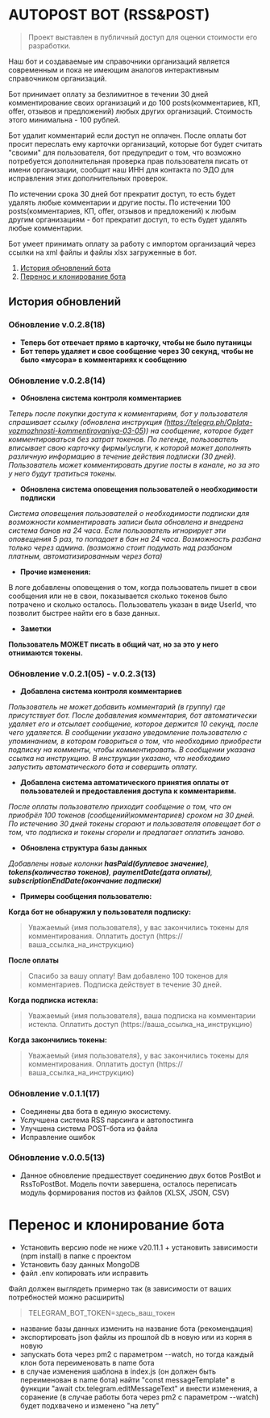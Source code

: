 # AUTOPOST BOT (RSS&POST)
> Проект выставлен в публичный доступ для оценки стоимости его разработки. 

Наш бот и создаваемые им справочники организаций является современным и пока не имеющим аналогов интерактивным справочником организаций.

Бот принимает оплату за безлимитное в течении 30 дней комментирование своих организаций и до 100 posts(комментариев, КП, offer, отзывов и предложений) любых других организаций. Стоимость этого минимальна - 100 рублей.

Бот удалит комментарий если доступ не оплачен.
После оплаты бот просит переслать ему карточки организаций, которые бот будет считать "своими" для пользователя, бот предупредит о том, что возможно потребуется дополнительная проверка прав пользователя писать от имени организации, сообщит наш ИНН для контакта по ЭДО для исправления этих дополнительных проверок.

По истечении срока 30 дней бот прекратит доступ, то есть будет удалять любые комментарии и другие посты. По истечении 100 posts(комментариев, КП, offer, отзывов и предложений) к любым другим организациям - бот прекратит доступ, то есть будет удалять любые комментарии.

Бот умеет принимать оплату за работу с импортом организаций через ссылки на xml файлы и файлы xlsx загруженные в бот.

1. [История обновлений бота](#%D0%B8%D1%81%D1%82%D0%BE%D1%80%D0%B8%D1%8F-%D0%BE%D0%B1%D0%BD%D0%BE%D0%B2%D0%BB%D0%B5%D0%BD%D0%B8%D0%B9)
2. [Перенос и клонирование бота](#%D0%BF%D0%B5%D1%80%D0%B5%D0%BD%D0%BE%D1%81-%D0%B8-%D0%BA%D0%BB%D0%BE%D0%BD%D0%B8%D1%80%D0%BE%D0%B2%D0%B0%D0%BD%D0%B8%D0%B5-%D0%B1%D0%BE%D1%82%D0%B0)


## История обновлений

### Обновление v.0.2.8(18)
- **Теперь бот отвечает прямо в карточку, чтобы не было путаницы**
- **Бот теперь удаляет и свое сообщение через 30 секунд, чтобы не было «мусора» в комментариях к сообщению**

### Обновление v.0.2.8(14)
- **Обновлена система контроля комментариев**

*Теперь после покупки доступа к комментариям, бот у пользователя спрашивает ссылку (обновлена инструкция (https://telegra.ph/Oplata-vozmozhnosti-kommentirovaniya-03-05)) на сообщение, которое будет комментироваться без затрат токенов. По легенде, пользователь вписывает свою карточку фирмы\услуги, к которой может дополнять различную информацию в течение действия подписки (30 дней). Пользователь может комментировать другие посты в канале, но за это у него будут тратиться токены.*

- **Обновлена система оповещения пользователей о необходимости подписки**

*Система оповещения пользователей о необходимости подписки для возможности комментировать записи была обновлена и внедрена система банов на 24  часа. Если пользователь игнорирует эти оповещения 5 раз, то попадает в бан на 24 часа. Возможность разбана только через админа. (возможно стоит подумать над разбаном платным, автоматизированным через бота)*

- **Прочие изменения:**

В логе добавлены оповещения о том, когда пользователь пишет в свои сообщения или не в свои, показывается сколько токенов было потрачено и сколько осталось. Пользователь указан в виде UserId, что позволит быстрее найти его в базе данных.

- **Заметки**

**Пользователь МОЖЕТ писать в общий чат, но за это у него отнимаются токены.**

### Обновление v.0.2.1(05) - v.0.2.3(13)
- **Добавлена система контроля комментариев**

*Пользователь не может добавить комментарий (в группу) где присутствует бот. После добавления комментария, бот автоматически удаляет его и отсылает сообщение, которое держится 10 секунд, после чего удаляется. В сообщении указано уведомление пользователю с упоминанием, в котором говориться о том, что необходимо приобрести подписку на комменты, чтобы комментировать. В сообщении указана ссылка на инструкцию. В инструкции указано, что необходимо запустить автоматического бота и совершить оплату.*
- **Добавлена система автоматического принятия оплаты от пользователей и предоставления доступа к комментариям.**

*После оплаты пользователю приходит сообщение о том, что он приобрёл 100 токенов (сообщений\комментариев) сроком на 30 дней. По истечению 30 дней токены сгорают и пользователя оповещает бот о том, что подписка и токены сгорели и предлагает оплатить заново.*
- **Обновлена структура базы данных**

*Добавлены новые колонки **hasPaid(буллевое значение)**, **tokens(количество токенов)**, **paymentDate(дата оплаты)**, **subscriptionEndDate(окончание подписки)***

- **Примеры сообщения пользователю:**

**Когда бот не обнаружил у пользователя подписку:**

> Уважаемый {имя пользователя}, у вас закончились токены для комментирования. Оплатить доступ (https://ваша_ссылка_на_инструкцию)

**После оплаты**
> Спасибо за вашу оплату! Вам добавлено 100 токенов для комментариев. Подписка действует в течение 30 дней.

**Когда подписка истекла:**
> Уважаемый {имя пользователя}, ваша подписка на комментарии истекла. Оплатить доступ (https://ваша_ссылка_на_инструкцию)

**Когда закончились токены:**
> Уважаемый {имя пользователя}, у вас закончились токены для комментирования. Оплатить доступ (https://ваша_ссылка_на_инструкцию)

### Обновление v.0.1.1(17)
- Соединены два бота в единую экосистему. 
- Услучшена система RSS парсинга и автопостинга
- Улучшена система POST-бота из файла
- Исправление ошибок

### Обновление v.0.0.5(13)
- Данное обновление предшествует соединению двух ботов PostBot и RssToPostBot. Модель почти завершена, осталось переписать модуль формирования постов из файлов (XLSX, JSON, CSV)

# Перенос и клонирование бота
- Установить версию node не ниже v20.11.1 + установить зависимости (npm install) в папке с проектом
- Установить базу данных MongoDB
- файл .env копировать или исправить

Файл должен выглядеть примерно так (в зависимости от ваших потребностей можно расширить)
> TELEGRAM_BOT_TOKEN=здесь_ваш_токен
- название базы данных изменить на название бота (рекомендация)
- экспортировать json файлы из прошлой db в новую или из корня в новую
- запускать бота через pm2 с параметром --watch, но тогда каждый клон бота переименовать в name бота
- в случае изменения шаблона в index.js (он должен быть переименован в name бота) найти "const messageTemplate" в функции "await ctx.telegram.editMessageText" и внести изменения, а соранение (в случае работы бота через pm2 с параметром --watch) будет подхвачено и изменено "на лету"


